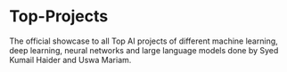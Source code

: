 # Top-Projects
The official showcase to all Top AI projects of different machine learning, deep learning, neural networks and large language models done by Syed Kumail Haider and Uswa Mariam.
